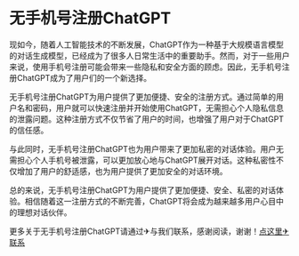 # 无手机号注册ChatGPT

现如今，随着人工智能技术的不断发展，ChatGPT作为一种基于大规模语言模型的对话生成模型，已经成为了很多人日常生活中的重要助手。然而，对于一些用户来说，使用手机号注册可能会带来一些隐私和安全方面的顾虑。因此，无手机号注册ChatGPT成为了用户们的一个新选择。

无手机号注册ChatGPT为用户提供了更加便捷、安全的注册方式。通过简单的用户名和密码，用户就可以快速注册并开始使用ChatGPT，无需担心个人隐私信息的泄露问题。这种注册方式不仅节省了用户的时间，也增强了用户对于ChatGPT的信任感。

与此同时，无手机号注册ChatGPT也为用户带来了更加私密的对话体验。用户无需担心个人手机号被泄露，可以更加放心地与ChatGPT展开对话。这种私密性不仅增加了用户的舒适感，也为用户提供了更加安全的对话环境。

总的来说，无手机号注册ChatGPT为用户提供了更加便捷、安全、私密的对话体验。相信随着这一注册方式的不断完善，ChatGPT将会成为越来越多用户心目中的理想对话伙伴。

更多关于无手机号注册ChatGPT请通过✈与我们联系，感谢阅读，谢谢！[点这里✈联系](https://add.k02.cc)